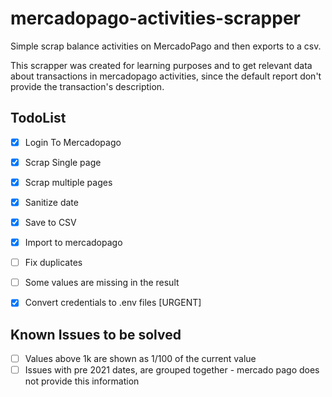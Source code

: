 # mercadopago-activities-scrapper

Simple scrap balance activities on MercadoPago and then exports to a csv.

This scrapper was created for learning purposes and to get relevant data about transactions in mercadopago activities, since the default report don't provide the transaction's description.

## TodoList

- [x] Login To Mercadopago
- [x] Scrap Single page
- [x] Scrap multiple pages
- [x] Sanitize date
- [x] Save to CSV
- [x] Import to mercadopago
- [ ] Fix duplicates
- [ ] Some values are missing in the result
- [x] Convert credentials to .env files [URGENT]


## Known Issues to be solved
- [ ] Values above 1k are shown as 1/100 of the current value
- [ ] Issues with pre 2021 dates, are grouped together - mercado pago does not provide this information
